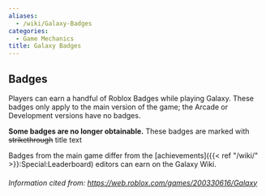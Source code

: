 ```yaml
---
aliases:
  - /wiki/Galaxy-Badges
categories:
  - Game Mechanics
title: Galaxy Badges
---
```


## Badges

Players can earn a handful of Roblox Badges while playing Galaxy. These badges only apply to the main version of the game; the Arcade or Development versions have no badges.

**Some badges are no longer obtainable.** These badges are marked with <s>strikethrough</s> title text

Badges from the main game differ from the [achievements]({{< ref "/wiki/" >}}:Special:Leaderboard) editors can earn on the Galaxy Wiki.

<h6>

Information cited from: <https://web.roblox.com/games/200330616/Galaxy>

</h6>
<div style="float:left; width:50%">

</div>
<div style="float:left; width:50%">

</div>
<div style="float:right; width:50%">

</div>
<div style="float:left; width:50%">

</div>
<div style="float:right; width:50%">

</div>
<div style="float:left; width:50%">

</div>
<div style="float:right; width:50%">

</div>
